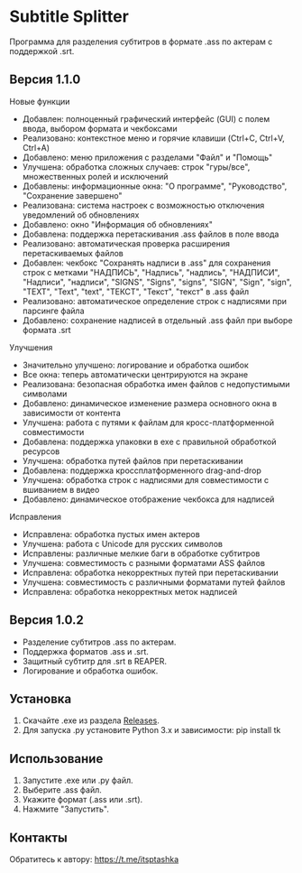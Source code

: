 # Subtitle Splitter

Программа для разделения субтитров в формате .ass по актерам с поддержкой .srt.

## Версия 1.1.0
Новые функции
- Добавлен: полноценный графический интерфейс (GUI) с полем ввода, выбором формата и чекбоксами
- Реализовано: контекстное меню и горячие клавиши (Ctrl+C, Ctrl+V, Ctrl+A)
- Добавлено: меню приложения с разделами "Файл" и "Помощь"
- Улучшена: обработка сложных случаев: строк "гуры/все", множественных ролей и исключений
- Добавлены: информационные окна: "О программе", "Руководство", "Сохранение завершено"
- Реализована: система настроек с возможностью отключения уведомлений об обновлениях
- Добавлено: окно "Информация об обновлениях"
- Добавлена: поддержка перетаскивания .ass файлов в поле ввода
- Реализовано: автоматическая проверка расширения перетаскиваемых файлов
- Добавлен: чекбокс "Сохранять надписи в .ass" для сохранения строк с метками "НАДПИСЬ", "Надпись", "надпись", "НАДПИСИ", "Надписи", "надписи", "SIGNS", "Signs", "signs", "SIGN", "Sign", "sign", "TEXT", "Text", "text", "ТЕКСТ", "Текст", "текст" в .ass файл
- Реализовано: автоматическое определение строк с надписями при парсинге файла
- Добавлено: сохранение надписей в отдельный .ass файл при выборе формата .srt

Улучшения
- Значительно улучшено: логирование и обработка ошибок
- Все окна: теперь автоматически центрируются на экране
- Реализована: безопасная обработка имен файлов с недопустимыми символами
- Добавлено: динамическое изменение размера основного окна в зависимости от контента
- Улучшена: работа с путями к файлам для кросс-платформенной совместимости
- Добавлена: поддержка упаковки в exe с правильной обработкой ресурсов
- Улучшена: обработка путей файлов при перетаскивании
- Добавлена: поддержка кроссплатформенного drag-and-drop
- Улучшена: обработка строк с надписями для совместимости с вшиванием в видео
- Добавлено: динамическое отображение чекбокса для надписей

Исправления
- Исправлена: обработка пустых имен актеров
- Улучшена: работа с Unicode для русских символов
- Исправлены: различные мелкие баги в обработке субтитров
- Улучшена: совместимость с разными форматами ASS файлов
- Исправлена: обработка некорректных путей при перетаскивании
- Улучшена: совместимость с различными форматами путей файлов
- Исправлена: обработка некорректных меток надписей


## Версия 1.0.2
- Разделение субтитров .ass по актерам.
- Поддержка форматов .ass и .srt.
- Защитный субтитр для .srt в REAPER.
- Логирование и обработка ошибок.

## Установка
1. Скачайте .exe из раздела [Releases](https://github.com/ovnanime/SubtitleSplitter/releases).
2. Для запуска .py установите Python 3.x и зависимости: 
pip install tk

## Использование
1. Запустите .exe или .py файл.
2. Выберите .ass файл.
3. Укажите формат (.ass или .srt).
4. Нажмите "Запустить".

## Контакты
Обратитесь к автору: https://t.me/itsptashka
